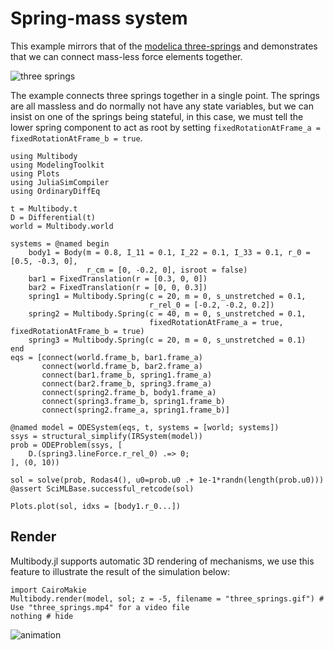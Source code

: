 # Spring-mass system
This example mirrors that of the [modelica three-springs](https://doc.modelica.org/om/Modelica.Mechanics.MultiBody.Examples.Elementary.ThreeSprings.html) and demonstrates that we can connect mass-less force elements together.

![three springs](https://doc.modelica.org/Modelica%203.2.3/Resources/Images/Mechanics/MultiBody/Examples/Elementary/ThreeSprings.png)

The example connects three springs together in a single point. The springs are all massless and do normally not have any state variables, but we can insist on one of the springs being stateful, in this case, we must tell the lower spring component to act as root by setting `fixedRotationAtFrame_a = fixedRotationAtFrame_b = true`.

```@example spring_mass_system
using Multibody
using ModelingToolkit
using Plots
using JuliaSimCompiler
using OrdinaryDiffEq

t = Multibody.t
D = Differential(t)
world = Multibody.world

systems = @named begin
    body1 = Body(m = 0.8, I_11 = 0.1, I_22 = 0.1, I_33 = 0.1, r_0 = [0.5, -0.3, 0],
                 r_cm = [0, -0.2, 0], isroot = false)
    bar1 = FixedTranslation(r = [0.3, 0, 0])
    bar2 = FixedTranslation(r = [0, 0, 0.3])
    spring1 = Multibody.Spring(c = 20, m = 0, s_unstretched = 0.1,
                               r_rel_0 = [-0.2, -0.2, 0.2])
    spring2 = Multibody.Spring(c = 40, m = 0, s_unstretched = 0.1,
                               fixedRotationAtFrame_a = true, fixedRotationAtFrame_b = true)
    spring3 = Multibody.Spring(c = 20, m = 0, s_unstretched = 0.1)
end
eqs = [connect(world.frame_b, bar1.frame_a)
       connect(world.frame_b, bar2.frame_a)
       connect(bar1.frame_b, spring1.frame_a)
       connect(bar2.frame_b, spring3.frame_a)
       connect(spring2.frame_b, body1.frame_a)
       connect(spring3.frame_b, spring1.frame_b)
       connect(spring2.frame_a, spring1.frame_b)]

@named model = ODESystem(eqs, t, systems = [world; systems])
ssys = structural_simplify(IRSystem(model))
prob = ODEProblem(ssys, [
    D.(spring3.lineForce.r_rel_0) .=> 0;
], (0, 10))

sol = solve(prob, Rodas4(), u0=prob.u0 .+ 1e-1*randn(length(prob.u0)))
@assert SciMLBase.successful_retcode(sol)

Plots.plot(sol, idxs = [body1.r_0...])
```

## Render
Multibody.jl supports automatic 3D rendering of mechanisms, we use this feature to illustrate the result of the simulation below:

```@example spring_mass_system
import CairoMakie
Multibody.render(model, sol; z = -5, filename = "three_springs.gif") # Use "three_springs.mp4" for a video file
nothing # hide
```

![animation](three_springs.gif)